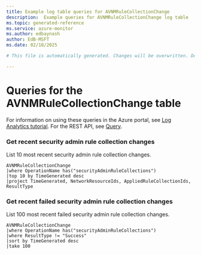 ```yaml
---
title: Example log table queries for AVNMRuleCollectionChange
description:  Example queries for AVNMRuleCollectionChange log table
ms.topic: generated-reference
ms.service: azure-monitor
ms.author: edbaynash
author: EdB-MSFT
ms.date: 02/18/2025

# This file is automatically generated. Changes will be overwritten. Do not change this file directly. 

---
```


# Queries for the AVNMRuleCollectionChange table

For information on using these queries in the Azure portal, see [Log Analytics tutorial](/azure/azure-monitor/logs/log-analytics-tutorial). For the REST API, see [Query](/rest/api/loganalytics/query).


### Get recent security admin rule collection changes  


List 10 most recent security admin rule collection changes.  

```query
AVNMRuleCollectionChange
|where OperationName has("securityAdminRuleCollections")
|top 10 by TimeGenerated desc
|project TimeGenerated, NetworkResourceIds, AppliedRuleCollectionIds, ResultType
```



### Get recent failed security admin rule collection changes  


List 100 most recent failed security admin rule collection changes.  

```query
AVNMRuleCollectionChange
|where OperationName has("securityAdminRuleCollections")
|where ResultType != "Success"
|sort by TimeGenerated desc
|take 100

```

